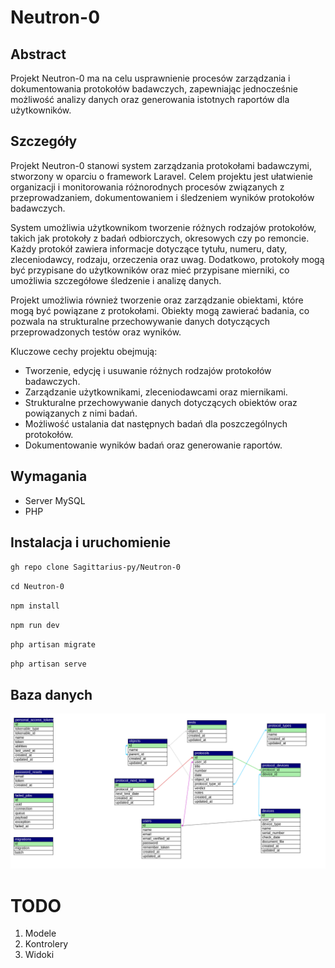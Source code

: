 # Neutron-0

## Abstract
Projekt Neutron-0 ma na celu usprawnienie procesów zarządzania i dokumentowania protokołów badawczych, zapewniając jednocześnie możliwość analizy danych oraz generowania istotnych raportów dla użytkowników.

## Szczegóły
Projekt Neutron-0 stanowi system zarządzania protokołami badawczymi, stworzony w oparciu o framework Laravel. Celem projektu jest ułatwienie organizacji i monitorowania różnorodnych procesów związanych z przeprowadzaniem, dokumentowaniem i śledzeniem wyników protokołów badawczych.

System umożliwia użytkownikom tworzenie różnych rodzajów protokołów, takich jak protokoły z badań odbiorczych, okresowych czy po remoncie. Każdy protokół zawiera informacje dotyczące tytułu, numeru, daty, zleceniodawcy, rodzaju, orzeczenia oraz uwag. Dodatkowo, protokoły mogą być przypisane do użytkowników oraz mieć przypisane mierniki, co umożliwia szczegółowe śledzenie i analizę danych.

Projekt umożliwia również tworzenie oraz zarządzanie obiektami, które mogą być powiązane z protokołami. Obiekty mogą zawierać badania, co pozwala na strukturalne przechowywanie danych dotyczących przeprowadzonych testów oraz wyników.

Kluczowe cechy projektu obejmują:
<ul>
    <li>Tworzenie, edycję i usuwanie różnych rodzajów protokołów badawczych.</li>
    <li>Zarządzanie użytkownikami, zleceniodawcami oraz miernikami.</li>
    <li>Strukturalne przechowywanie danych dotyczących obiektów oraz powiązanych z nimi badań.</li>
    <li>Możliwość ustalania dat następnych badań dla poszczególnych protokołów.</li>
    <li>Dokumentowanie wyników badań oraz generowanie raportów.</li>
</ul>

## Wymagania
<ul>
<li>Server MySQL</li>
<li>PHP</li>
</ul>

## Instalacja i uruchomienie

`gh repo clone Sagittarius-py/Neutron-0`

`cd Neutron-0`

`npm install`

`npm run dev`

`php artisan migrate`

`php artisan serve`

## Baza danych
![ERD](/database/migrations/2024_04_22_222416_erd.svg)

# TODO
<ol>
<li>Modele</li>
<li>Kontrolery</li>
<li>Widoki</li>
</ol>